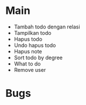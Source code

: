 # Main
  <!-- - Tambahkan fungsi untuk menyimpan data ke file external -->
  <!-- - Buat test untuk keseluruhan fungsi terutama fungsi save & load -->
  <!-- - Tambahkan fitur untuk mengirim note -->
  <!-- - Tambahkan fitur menerima sharing note -->
  - Tambah todo dengan relasi
  - Tampilkan todo
  - Hapus todo
  - Undo hapus todo
  - Hapus note
  - Sort todo by degree
  - What to do
  - Remove user


# Bugs
